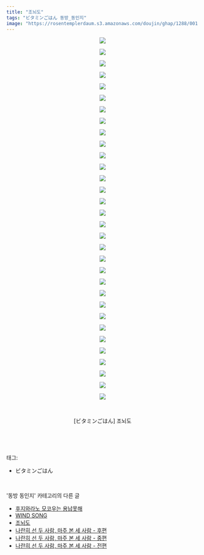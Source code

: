 ```yaml
---
title: "조뇌도"
tags: "ビタミンごはん 동방_동인지"
image: "https://rosentemplerdaum.s3.amazonaws.com/doujin/ghap/1288/001.jpg"
---
```

<div class="article">
<p style="text-align: center; clear: none; float: none;"><img src="{{ site.imgserver10 }}/ghap/1288/001.jpg"/></p>
<p style="text-align: center; clear: none; float: none;"><img src="{{ site.imgserver10 }}/ghap/1288/002.jpg"/></p>
<p style="text-align: center; clear: none; float: none;"><img src="{{ site.imgserver10 }}/ghap/1288/003.jpg"/></p>
<p style="text-align: center; clear: none; float: none;"><img src="{{ site.imgserver10 }}/ghap/1288/004.jpg"/></p>
<p style="text-align: center; clear: none; float: none;"><img src="{{ site.imgserver10 }}/ghap/1288/005.jpg"/></p>
<p style="text-align: center; clear: none; float: none;"><img src="{{ site.imgserver10 }}/ghap/1288/006.jpg"/></p>
<p style="text-align: center; clear: none; float: none;"><img src="{{ site.imgserver10 }}/ghap/1288/007.jpg"/></p>
<p style="text-align: center; clear: none; float: none;"><img src="{{ site.imgserver10 }}/ghap/1288/008.jpg"/></p>
<p style="text-align: center; clear: none; float: none;"><img src="{{ site.imgserver10 }}/ghap/1288/009.jpg"/></p>
<p style="text-align: center; clear: none; float: none;"><img src="{{ site.imgserver10 }}/ghap/1288/010.jpg"/></p>
<p style="text-align: center; clear: none; float: none;"><img src="{{ site.imgserver10 }}/ghap/1288/011.jpg"/></p>
<p style="text-align: center; clear: none; float: none;"><img src="{{ site.imgserver10 }}/ghap/1288/012.jpg"/></p>
<p style="text-align: center; clear: none; float: none;"><img src="{{ site.imgserver10 }}/ghap/1288/013.jpg"/></p>
<p style="text-align: center; clear: none; float: none;"><img src="{{ site.imgserver10 }}/ghap/1288/014.jpg"/></p>
<p style="text-align: center; clear: none; float: none;"><img src="{{ site.imgserver10 }}/ghap/1288/015.jpg"/></p>
<p style="text-align: center; clear: none; float: none;"><img src="{{ site.imgserver10 }}/ghap/1288/016.jpg"/></p>
<p style="text-align: center; clear: none; float: none;"><img src="{{ site.imgserver10 }}/ghap/1288/017.jpg"/></p>
<p style="text-align: center; clear: none; float: none;"><img src="{{ site.imgserver10 }}/ghap/1288/018.jpg"/></p>
<p style="text-align: center; clear: none; float: none;"><img src="{{ site.imgserver10 }}/ghap/1288/019.jpg"/></p>
<p style="text-align: center; clear: none; float: none;"><img src="{{ site.imgserver10 }}/ghap/1288/020.jpg"/></p>
<p style="text-align: center; clear: none; float: none;"><img src="{{ site.imgserver10 }}/ghap/1288/021.jpg"/></p>
<p style="text-align: center; clear: none; float: none;"><img src="{{ site.imgserver10 }}/ghap/1288/022.jpg"/></p>
<p style="text-align: center; clear: none; float: none;"><img src="{{ site.imgserver10 }}/ghap/1288/023.jpg"/></p>
<p style="text-align: center; clear: none; float: none;"><img src="{{ site.imgserver10 }}/ghap/1288/024.jpg"/></p>
<p style="text-align: center; clear: none; float: none;"><img src="{{ site.imgserver10 }}/ghap/1288/025.jpg"/></p>
<p style="text-align: center; clear: none; float: none;"><img src="{{ site.imgserver10 }}/ghap/1288/026.jpg"/></p>
<p style="text-align: center; clear: none; float: none;"><img src="{{ site.imgserver10 }}/ghap/1288/027.jpg"/></p>
<p style="text-align: center; clear: none; float: none;"><img src="{{ site.imgserver10 }}/ghap/1288/028.jpg"/></p>
<p style="text-align: center; clear: none; float: none;"><img src="{{ site.imgserver10 }}/ghap/1288/029.jpg"/></p>
<p style="text-align: center; clear: none; float: none;"><img src="{{ site.imgserver10 }}/ghap/1288/030.jpg"/></p>
<p style="text-align: center; clear: none; float: none;"><img src="{{ site.imgserver10 }}/ghap/1288/031.jpg"/></p>
<p style="text-align: center; clear: none; float: none;"><img src="{{ site.imgserver10 }}/ghap/1288/032.jpg"/></p>
<p style="text-align: center; clear: none; float: none;"><br/></p>
<p style="text-align: center; clear: none; float: none;">[ビタミンごはん] 조뇌도</p>
<p><br/></p>
</div><br/>
<div class="tagTrail">
<p>태그: </p>
<ul>
<li>ビタミンごはん</li>
</ul>
</div><br/>
<div class="another">
<p>'동방 동인지' 카테고리의 다른 글</p>
<ul>
<li><a href="/ghap_1290">후지와라노 모코우는 용납못해</a></li>
<li><a href="/ghap_1289">WIND SONG</a></li>
<li><a href="/ghap_1288">조뇌도</a></li>
<li><a href="/ghap_1287">나란히 선 두 사람, 마주 본 세 사람 - 후편</a></li>
<li><a href="/ghap_1286">나란히 선 두 사람, 마주 본 세 사람 - 중편</a></li>
<li><a href="/ghap_1285">나란히 선 두 사람, 마주 본 세 사람 - 전편</a></li>
</ul>
</div><br/>
<div class="cb_module cb_fluid">
<div class="cb_wrt cb_profile">
</div><!-- commentList close -->
</div><br/>
